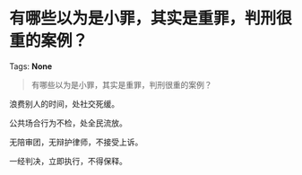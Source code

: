 # 有哪些以为是小罪，其实是重罪，判刑很重的案例？

Tags: **None**

> 有哪些以为是小罪，其实是重罪，判刑很重的案例？

浪费别人的时间，处社交死缓。

公共场合行为不检，处全民流放。

无陪审团，无辩护律师，不接受上诉。

一经判决，立即执行，不得保释。



